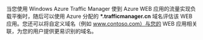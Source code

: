 ﻿当您使用 Windows Azure Traffic Manager 使到 Azure WEB 应用的流量实现负载平衡时，随后可以使用 Azure 分配的 **\*.trafficmanager.cn** 域名评估该 WEB 应用。您还可以将自定义域名（例如 www.contoso.com）与您的 WEB 应用相关联，为您的用户提供更易识别的域名。<!--HONumber=41-->

